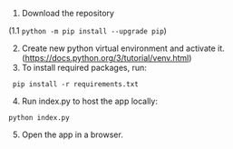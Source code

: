 1. Download the repository

(1.1 `python -m pip install --upgrade pip`)

2. Create new python virtual environment and activate it. (https://docs.python.org/3/tutorial/venv.html)
3. To install required packages, run:

` pip install -r requirements.txt`  <!-- or `python -m pip install -r requirements.txt` -->

4. Run index.py to host the app locally:

`python index.py`

5. Open the app in a browser.
